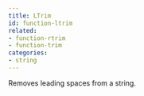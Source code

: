 ```yaml
---
title: LTrim
id: function-ltrim
related:
- function-rtrim
- function-trim
categories:
- string
---
```


Removes leading spaces from a string.
